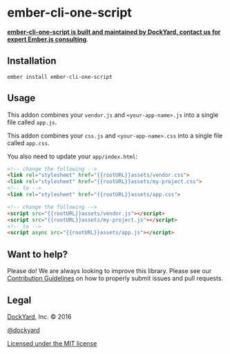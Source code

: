 # ember-cli-one-script

**[ember-cli-one-script is built and maintained by DockYard, contact us for expert Ember.js consulting](https://dockyard.com/ember-consulting)**.

## Installation
`ember install ember-cli-one-script`

## Usage

This addon combines your `vendor.js` and `<your-app-name>.js` into a single
file called `app.js`.

This addon combines your `css.js` and `<your-app-name>.css` into a single
file called `app.css`.

You also need to update your `app/index.html`:

```html
<!-- change the following -->
<link rel="stylesheet" href="{{rootURL}}assets/vendor.css">
<link rel="stylesheet" href="{{rootURL}}assets/my-project.css">
<!-- to -->
<link rel="stylesheet" href="{{rootURL}}assets/app.css">

<!-- change the following -->
<script src="{{rootURL}}assets/vendor.js"></script>
<script src="{{rootURL}}assets/my-project.js"></script>
<!-- to -->
<script async src="{{rootURL}}assets/app.js"></script>
```

## Want to help?

Please do! We are always looking to improve this library. Please see our
[Contribution Guidelines](https://github.com/dockyard/ember-cli-one-script/blob/master/CONTRIBUTING.md)
on how to properly submit issues and pull requests.

## Legal

[DockYard](http://dockyard.com/), Inc. &copy; 2016

[@dockyard](http://twitter.com/dockyard)

[Licensed under the MIT license](http://www.opensource.org/licenses/mit-license.php)

